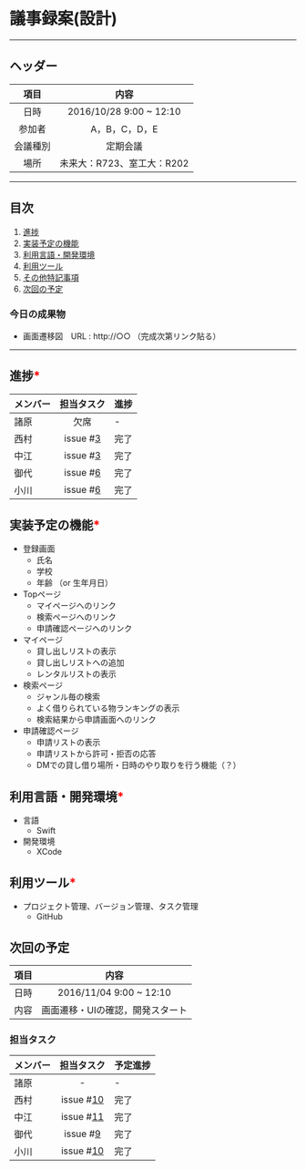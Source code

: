 # 議事録案(設計)
---
## ヘッダー
|項目|内容|
|:--:|:--:|
| 日時 | 2016/10/28 9:00 ~ 12:10|
| 参加者 | A，B，C，D，E |
| 会議種別 | 定期会議 |
| 場所 | 未来大：R723、室工大：R202 |

---
## 目次
1. [進捗](#ProgressReport)
1. [実装予定の機能](#anchar1)
2. [利用言語・開発環境](#anchar2)
3. [利用ツール](#anchar3)
4. [その他特記事項](#anchar4)
5. [次回の予定](#anchar5)

### 今日の成果物
- 画面遷移図　URL : http://○○ （完成次第リンク貼る）

---

## <div id="ProgressReport"/> 進捗<font color = "red">*</font>

| メンバー | 担当タスク | 進捗 |
| :-- | :--: | :-- |
| 諸原 | 欠席 | - |
| 西村 | issue #[3](https://github.com/enpit2016fun/pbl_d/issues/3) | 完了 |
| 中江 | issue #[3](https://github.com/enpit2016fun/pbl_d/issues/3) | 完了 |
| 御代 | issue #[6](https://github.com/enpit2016fun/pbl_d/issues/6) | 完了 |
| 小川 | issue #[6](https://github.com/enpit2016fun/pbl_d/issues/6) | 完了 |


## <div id="anchar1"/>実装予定の機能<font color = "red">*</font>
- 登録画面
	- 氏名
	- 学校
	- 年齢 （or 生年月日）
- Topページ
	- マイページへのリンク
	- 検索ページへのリンク
	- 申請確認ページへのリンク
- マイページ
	- 貸し出しリストの表示
	- 貸し出しリストへの追加
	- レンタルリストの表示
- 検索ページ
	- ジャンル毎の検索
	- よく借りられている物ランキングの表示
	- 検索結果から申請画面へのリンク
- 申請確認ページ
	- 申請リストの表示
	- 申請リストから許可・拒否の応答
	- DMでの貸し借り場所・日時のやり取りを行う機能（？）

## <div id="anchar2"/>利用言語・開発環境<font color = "red">*</font>
- 言語
	- Swift
- 開発環境
	- XCode

## <div id="anchar3"/>利用ツール<font color = "red">*</font>
- プロジェクト管理、バージョン管理、タスク管理
	- GitHub

## <div id="anchar5"/>次回の予定
|項目|内容|
|:--:|:--:|
| 日時 | 2016/11/04  9:00 ~ 12:10|
| 内容 | 画面遷移・UIの確認，開発スタート |

### 担当タスク
| メンバー | 担当タスク | 予定進捗 |
| :-- | :--: | :-- |
| 諸原 | - | - |
| 西村 | issue #[10](https://github.com/enpit2016fun/pbl_d/issues/10) | 完了 |
| 中江 | issue #[11](https://github.com/enpit2016fun/pbl_d/issues/11) | 完了 |
| 御代 | issue #[9](https://github.com/enpit2016fun/pbl_d/issues/9) | 完了 |
| 小川 | issue #[10](https://github.com/enpit2016fun/pbl_d/issues/10) | 完了 |
